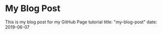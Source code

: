 # My Blog Post
This is my blog post for my GitHub Page tutorial 
title: "my-blog-post"
date: 2019-06-07
